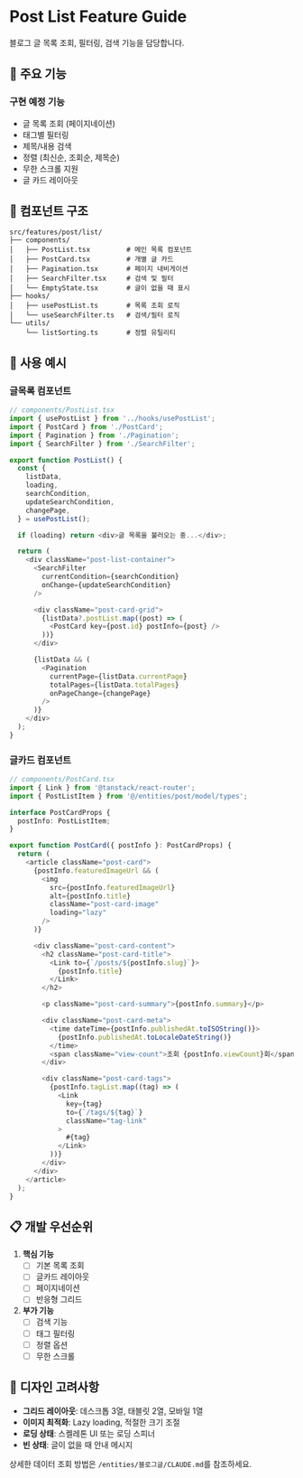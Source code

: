 # Post List Feature Guide

블로그 글 목록 조회, 필터링, 검색 기능을 담당합니다.

## 🎯 주요 기능

### 구현 예정 기능
- 글 목록 조회 (페이지네이션)
- 태그별 필터링
- 제목/내용 검색
- 정렬 (최신순, 조회순, 제목순)
- 무한 스크롤 지원
- 글 카드 레이아웃

## 📁 컴포넌트 구조

```
src/features/post/list/
├── components/
│   ├── PostList.tsx         # 메인 목록 컴포넌트
│   ├── PostCard.tsx         # 개별 글 카드
│   ├── Pagination.tsx       # 페이지 내비게이션
│   ├── SearchFilter.tsx     # 검색 및 필터
│   └── EmptyState.tsx       # 글이 없을 때 표시
├── hooks/
│   ├── usePostList.ts       # 목록 조회 로직
│   └── useSearchFilter.ts   # 검색/필터 로직
└── utils/
    └── listSorting.ts       # 정렬 유틸리티
```

## 🔧 사용 예시

### 글목록 컴포넌트
```typescript
// components/PostList.tsx
import { usePostList } from '../hooks/usePostList';
import { PostCard } from './PostCard';
import { Pagination } from './Pagination';
import { SearchFilter } from './SearchFilter';

export function PostList() {
  const {
    listData,
    loading,
    searchCondition,
    updateSearchCondition,
    changePage,
  } = usePostList();

  if (loading) return <div>글 목록을 불러오는 중...</div>;

  return (
    <div className="post-list-container">
      <SearchFilter
        currentCondition={searchCondition}
        onChange={updateSearchCondition}
      />

      <div className="post-card-grid">
        {listData?.postList.map((post) => (
          <PostCard key={post.id} postInfo={post} />
        ))}
      </div>

      {listData && (
        <Pagination
          currentPage={listData.currentPage}
          totalPages={listData.totalPages}
          onPageChange={changePage}
        />
      )}
    </div>
  );
}
```

### 글카드 컴포넌트
```typescript
// components/PostCard.tsx
import { Link } from '@tanstack/react-router';
import { PostListItem } from '@/entities/post/model/types';

interface PostCardProps {
  postInfo: PostListItem;
}

export function PostCard({ postInfo }: PostCardProps) {
  return (
    <article className="post-card">
      {postInfo.featuredImageUrl && (
        <img
          src={postInfo.featuredImageUrl}
          alt={postInfo.title}
          className="post-card-image"
          loading="lazy"
        />
      )}

      <div className="post-card-content">
        <h2 className="post-card-title">
          <Link to={`/posts/${postInfo.slug}`}>
            {postInfo.title}
          </Link>
        </h2>

        <p className="post-card-summary">{postInfo.summary}</p>

        <div className="post-card-meta">
          <time dateTime={postInfo.publishedAt.toISOString()}>
            {postInfo.publishedAt.toLocaleDateString()}
          </time>
          <span className="view-count">조회 {postInfo.viewCount}회</span>
        </div>

        <div className="post-card-tags">
          {postInfo.tagList.map((tag) => (
            <Link
              key={tag}
              to={`/tags/${tag}`}
              className="tag-link"
            >
              #{tag}
            </Link>
          ))}
        </div>
      </div>
    </article>
  );
}
```

## 📋 개발 우선순위

1. **핵심 기능**
   - [ ] 기본 목록 조회
   - [ ] 글카드 레이아웃
   - [ ] 페이지네이션
   - [ ] 반응형 그리드

2. **부가 기능**
   - [ ] 검색 기능
   - [ ] 태그 필터링
   - [ ] 정렬 옵션
   - [ ] 무한 스크롤

## 🎨 디자인 고려사항

- **그리드 레이아웃**: 데스크톱 3열, 태블릿 2열, 모바일 1열
- **이미지 최적화**: Lazy loading, 적절한 크기 조절
- **로딩 상태**: 스켈레톤 UI 또는 로딩 스피너
- **빈 상태**: 글이 없을 때 안내 메시지

상세한 데이터 조회 방법은 `/entities/블로그글/CLAUDE.md`를 참조하세요.